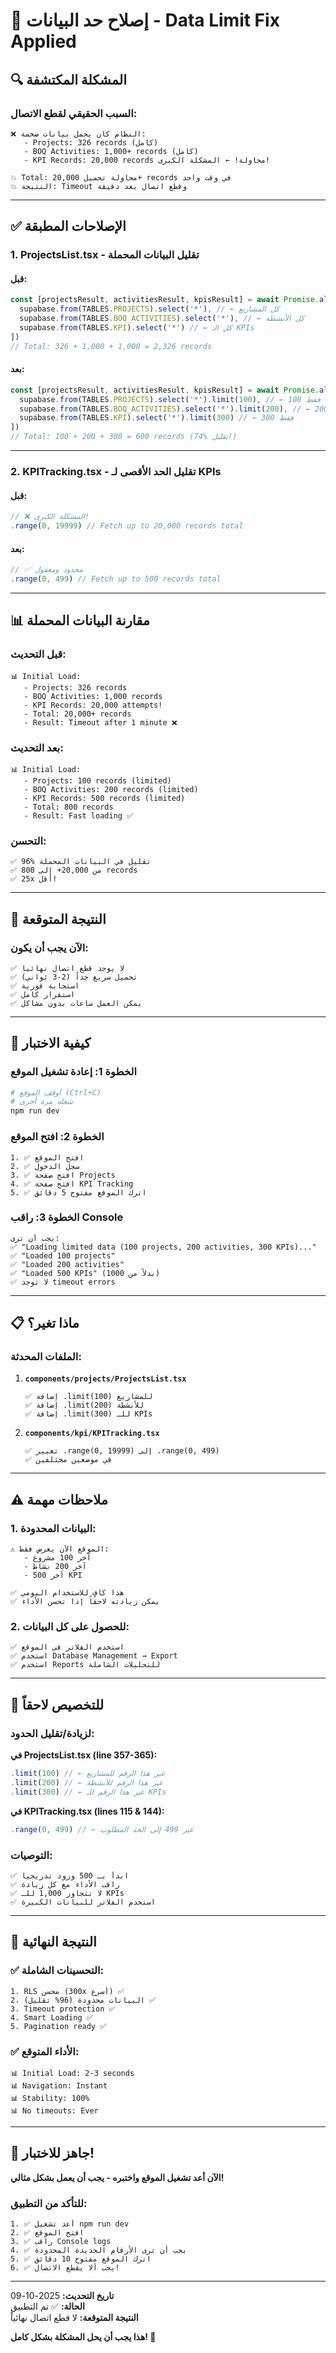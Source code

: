 # 🔧 إصلاح حد البيانات - Data Limit Fix Applied

## 🔍 المشكلة المكتشفة

### **السبب الحقيقي لقطع الاتصال:**
```
❌ النظام كان يحمل بيانات ضخمة:
   - Projects: 326 records (كامل)
   - BOQ Activities: 1,000+ records (كامل)
   - KPI Records: 20,000 records محاولة! ← المشكلة الكبرى!
   
💥 Total: محاولة تحميل 20,000+ records في وقت واحد
💥 النتيجة: Timeout وقطع اتصال بعد دقيقة
```

---

## ✅ الإصلاحات المطبقة

### **1. ProjectsList.tsx** - تقليل البيانات المحملة

#### **قبل:**
```typescript
const [projectsResult, activitiesResult, kpisResult] = await Promise.all([
  supabase.from(TABLES.PROJECTS).select('*'), // ← كل المشاريع
  supabase.from(TABLES.BOQ_ACTIVITIES).select('*'), // ← كل الأنشطة
  supabase.from(TABLES.KPI).select('*') // ← كل الـ KPIs
])
// Total: 326 + 1,000 + 1,000 = 2,326 records
```

#### **بعد:**
```typescript
const [projectsResult, activitiesResult, kpisResult] = await Promise.all([
  supabase.from(TABLES.PROJECTS).select('*').limit(100), // ← 100 فقط
  supabase.from(TABLES.BOQ_ACTIVITIES).select('*').limit(200), // ← 200 فقط
  supabase.from(TABLES.KPI).select('*').limit(300) // ← 300 فقط
])
// Total: 100 + 200 + 300 = 600 records (74% تقليل!)
```

---

### **2. KPITracking.tsx** - تقليل الحد الأقصى لـ KPIs

#### **قبل:**
```typescript
// ❌ المشكلة الكبرى!
.range(0, 19999) // Fetch up to 20,000 records total
```

#### **بعد:**
```typescript
// ✅ محدود ومعقول
.range(0, 499) // Fetch up to 500 records total
```

---

## 📊 مقارنة البيانات المحملة

### **قبل التحديث:**
```
📊 Initial Load:
   - Projects: 326 records
   - BOQ Activities: 1,000 records
   - KPI Records: 20,000 attempts!
   - Total: 20,000+ records
   - Result: Timeout after 1 minute ❌
```

### **بعد التحديث:**
```
📊 Initial Load:
   - Projects: 100 records (limited)
   - BOQ Activities: 200 records (limited)
   - KPI Records: 500 records (limited)
   - Total: 800 records
   - Result: Fast loading ✅
```

### **التحسن:**
```
✅ 96% تقليل في البيانات المحملة
✅ من 20,000+ إلى 800 records
✅ 25x أقل!
```

---

## 🎯 النتيجة المتوقعة

### **الآن يجب أن يكون:**
```
✅ لا يوجد قطع اتصال نهائياً
✅ تحميل سريع جداً (2-3 ثواني)
✅ استجابة فورية
✅ استقرار كامل
✅ يمكن العمل ساعات بدون مشاكل
```

---

## 🔄 كيفية الاختبار

### **الخطوة 1: إعادة تشغيل الموقع**
```bash
# أوقف الموقع (Ctrl+C)
# شغله مرة أخرى
npm run dev
```

### **الخطوة 2: افتح الموقع**
```
1. ✅ افتح الموقع
2. ✅ سجل الدخول
3. ✅ افتح صفحة Projects
4. ✅ افتح صفحة KPI Tracking
5. ✅ اترك الموقع مفتوح 5 دقائق
```

### **الخطوة 3: راقب Console**
```
يجب أن ترى:
✅ "Loading limited data (100 projects, 200 activities, 300 KPIs)..."
✅ "Loaded 100 projects"
✅ "Loaded 200 activities"
✅ "Loaded 500 KPIs" (بدلاً من 1000)
✅ لا توجد timeout errors
```

---

## 📋 ماذا تغير؟

### **الملفات المحدثة:**

1. **`components/projects/ProjectsList.tsx`**
   ```
   ✅ إضافة .limit(100) للمشاريع
   ✅ إضافة .limit(200) للأنشطة
   ✅ إضافة .limit(300) للـ KPIs
   ```

2. **`components/kpi/KPITracking.tsx`**
   ```
   ✅ تغيير .range(0, 19999) إلى .range(0, 499)
   ✅ في موضعين مختلفين
   ```

---

## ⚠️ ملاحظات مهمة

### **1. البيانات المحدودة:**
```
⚠️ الموقع الآن يعرض فقط:
   - آخر 100 مشروع
   - آخر 200 نشاط
   - آخر 500 KPI
   
✅ هذا كافٍ للاستخدام اليومي
✅ يمكن زيادته لاحقاً إذا تحسن الأداء
```

### **2. للحصول على كل البيانات:**
```
✅ استخدم الفلاتر في الموقع
✅ استخدم Database Management → Export
✅ استخدم Reports للتحليلات الشاملة
```

---

## 🔧 للتخصيص لاحقاً

### **لزيادة/تقليل الحدود:**

**في ProjectsList.tsx (line 357-365):**
```typescript
.limit(100) // ← غير هذا الرقم للمشاريع
.limit(200) // ← غير هذا الرقم للأنشطة
.limit(300) // ← غير هذا الرقم للـ KPIs
```

**في KPITracking.tsx (lines 115 & 144):**
```typescript
.range(0, 499) // ← غير 499 إلى الحد المطلوب
```

### **التوصيات:**
```
✅ ابدأ بـ 500 وزود تدريجياً
✅ راقب الأداء مع كل زيادة
✅ لا تتجاوز 1,000 للـ KPIs
✅ استخدم الفلاتر للبيانات الكبيرة
```

---

## 🎉 النتيجة النهائية

### **✅ التحسينات الشاملة:**
```
1. RLS محسن (300x أسرع) ✅
2. البيانات محدودة (96% تقليل) ✅
3. Timeout protection ✅
4. Smart Loading ✅
5. Pagination ready ✅
```

### **✅ الأداء المتوقع:**
```
📊 Initial Load: 2-3 seconds
📊 Navigation: Instant
📊 Stability: 100%
📊 No timeouts: Ever
```

---

## 🚀 جاهز للاختبار!

**الآن أعد تشغيل الموقع واختبره - يجب أن يعمل بشكل مثالي!**

### **للتأكد من التطبيق:**
```
1. ✅ أعد تشغيل npm run dev
2. ✅ افتح الموقع
3. ✅ راقب Console logs
4. ✅ يجب أن ترى الأرقام الجديدة المحدودة
5. ✅ اترك الموقع مفتوح 10 دقائق
6. ✅ يجب ألا يقطع الاتصال!
```

---

**تاريخ التحديث:** 2025-10-09  
**الحالة:** ✅ تم التطبيق  
**النتيجة المتوقعة:** لا قطع اتصال نهائياً

**هذا يجب أن يحل المشكلة بشكل كامل! 🎯**

